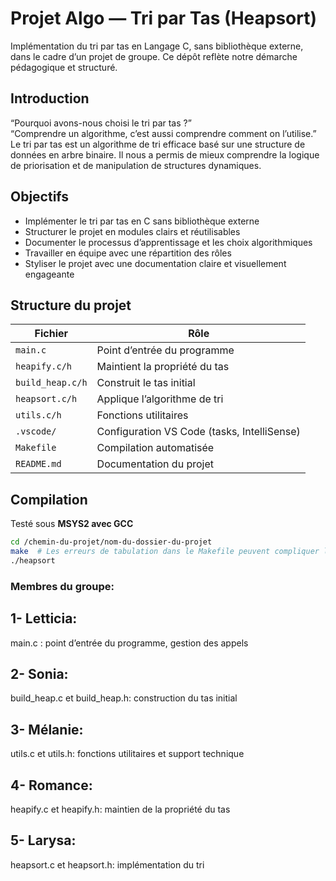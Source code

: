 # Projet Algo — Tri par Tas (Heapsort)
Implémentation du tri par tas en Langage C, sans bibliothèque externe, dans le cadre d’un projet de groupe. Ce dépôt reflète notre démarche pédagogique et structuré.
## Introduction
 “Pourquoi avons-nous choisi le tri par tas ?”  
 “Comprendre un algorithme, c’est aussi comprendre comment on l’utilise.”
Le tri par tas est un algorithme de tri efficace basé sur une structure de données en arbre binaire. Il nous a permis de mieux comprendre la logique de priorisation et de manipulation de structures dynamiques.
## Objectifs
- Implémenter le tri par tas en C sans bibliothèque externe
- Structurer le projet en modules clairs et réutilisables
- Documenter le processus d’apprentissage et les choix algorithmiques
- Travailler en équipe avec une répartition des rôles
- Styliser le projet avec une documentation claire et visuellement engageante

##  Structure du projet

| Fichier         | Rôle                                 |
|-----------------|--------------------------------------|
| `main.c`        | Point d’entrée du programme          |
| `heapify.c/h`   | Maintient la propriété du tas        |
| `build_heap.c/h`| Construit le tas initial             |
| `heapsort.c/h`  | Applique l’algorithme de tri         |
| `utils.c/h`     | Fonctions utilitaires                |
| `.vscode/`      | Configuration VS Code (tasks, IntelliSense) |
| `Makefile`      | Compilation automatisée              |
| `README.md`     | Documentation du projet              |

##  Compilation
Testé sous **MSYS2 avec GCC**  
```bash
cd /chemin-du-projet/nom-du-dossier-du-projet
make  # Les erreurs de tabulation dans le Makefile peuvent compliquer la compilation du projet
./heapsort
```
### Membres du groupe:
## 1- Letticia: 
main.c : point d’entrée du programme, gestion des appels
## 2- Sonia:
build_heap.c et build_heap.h: construction du tas initial
## 3- Mélanie:
utils.c et utils.h: fonctions utilitaires et support technique
## 4- Romance:
heapify.c et heapify.h: maintien de la propriété du tas
## 5- Larysa:
heapsort.c et heapsort.h: implémentation du tri
  


